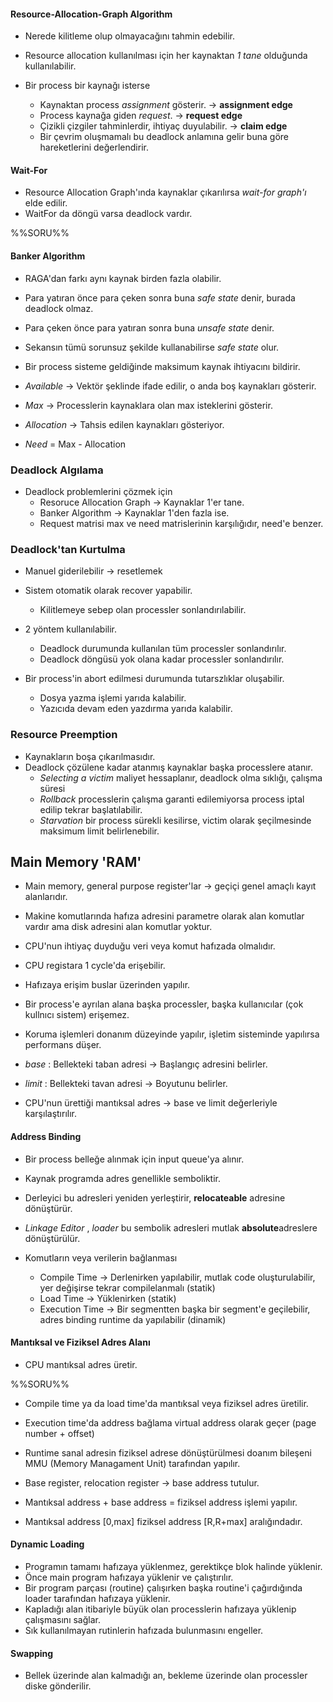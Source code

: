 #### Resource-Allocation-Graph Algorithm
- Nerede kilitleme olup olmayacağını tahmin edebilir.
- Resource allocation kullanılması için her kaynaktan *1 tane* olduğunda kullanılabilir.

- Bir process bir kaynağı isterse 
	- Kaynaktan process *assignment* gösterir. -> **assignment edge**
	- Process kaynağa giden *request*. -> **request edge**
	- Çizikli çizgiler tahminlerdir, ihtiyaç duyulabilir. -> **claim edge**
	- Bir çevrim oluşmamalı bu deadlock anlamına gelir buna göre hareketlerini değerlendirir.

#### Wait-For
- Resource Allocation Graph'ında kaynaklar çıkarılırsa *wait-for graph'ı* elde edilir.
- WaitFor da döngü varsa deadlock vardır.

%%SORU%%
#### Banker Algorithm 
- RAGA'dan farkı aynı kaynak birden fazla olabilir.

- Para yatıran önce para çeken sonra buna *safe state* denir, burada deadlock olmaz.
- Para çeken önce para yatıran sonra buna *unsafe state* denir.
- Sekansın tümü sorunsuz şekilde kullanabilirse *safe state* olur.

- Bir process sisteme geldiğinde maksimum kaynak ihtiyacını bildirir.

- *Available* -> Vektör şeklinde ifade edilir, o anda boş kaynakları gösterir.
- *Max* -> Processlerin kaynaklara olan max isteklerini gösterir.
- *Allocation* -> Tahsis edilen kaynakları gösteriyor.
- *Need* = Max - Allocation

### Deadlock Algılama
- Deadlock problemlerini çözmek için
	- Resoruce Allocation Graph -> Kaynaklar 1'er tane.
	- Banker Algorithm -> Kaynaklar 1'den fazla ise.
	- Request matrisi max ve need matrislerinin karşılığıdır, need'e benzer.

### Deadlock'tan Kurtulma
- Manuel giderilebilir -> resetlemek
- Sistem otomatik olarak recover yapabilir.
	- Kilitlemeye sebep olan processler sonlandırılabilir.

- 2 yöntem kullanılabilir.
	- Deadlock durumunda kullanılan tüm processler sonlandırılır.
	- Deadlock döngüsü yok olana kadar processler sonlandırılır.

- Bir process'in abort edilmesi durumunda tutarszlıklar oluşabilir.
	- Dosya yazma işlemi yarıda kalabilir.
	- Yazıcıda devam eden yazdırma yarıda kalabilir.

### Resource Preemption
- Kaynakların boşa çıkarılmasıdır.
- Deadlock çözülene kadar atanmış kaynaklar başka processlere atanır.
	- *Selecting a victim* maliyet hessaplanır, deadlock olma sıklığı, çalışma süresi
	- *Rollback* processlerin çalışma garanti edilemiyorsa process iptal edilip tekrar başlatılabilir.
	- *Starvation* bir process sürekli kesilirse, victim olarak şeçilmesinde maksimum limit belirlenebilir.

## Main Memory 'RAM'
- Main memory, general purpose register'lar -> geçiçi genel amaçlı kayıt alanlarıdır.
- Makine komutlarında hafıza adresini parametre olarak alan komutlar vardır ama disk adresini alan komutlar yoktur.
- CPU'nun ihtiyaç duyduğu veri veya komut hafızada olmalıdır.

- CPU registara 1 cycle'da erişebilir.
- Hafızaya erişim buslar üzerinden yapılır.

- Bir process'e ayrılan alana başka processler, başka kullanıcılar (çok kullnıcı sistem) erişemez.
- Koruma işlemleri donanım düzeyinde yapılır, işletim sisteminde yapılırsa performans düşer.

- *base* : Bellekteki taban adresi -> Başlangıç adresini belirler.
- *limit* : Bellekteki tavan adresi -> Boyutunu belirler.

- CPU'nun ürettiği mantıksal adres -> base ve limit değerleriyle karşılaştırılır.

#### Address Binding
- Bir process belleğe alınmak için input queue'ya alınır.
- Kaynak programda adres genellikle semboliktir.
- Derleyici bu adresleri yeniden yerleştirir, **relocateable** adresine dönüştürür.
- *Linkage Editor* , *loader* bu sembolik adresleri mutlak **absolute**adreslere dönüştürülür.

- Komutların veya verilerin bağlanması
	- Compile Time -> Derlenirken yapılabilir, mutlak code oluşturulabilir, yer değişirse tekrar compilelanmalı (statik)
	- Load Time -> Yüklenirken (statik)
	- Execution Time -> Bir segmentten başka bir segment'e geçilebilir, adres binding runtime da yapılabilir (dinamik)

#### Mantıksal ve Fiziksel Adres Alanı
- CPU mantıksal adres üretir.

%%SORU%%
- Compile time ya da load time'da mantıksal veya fiziksel adres üretilir.
- Execution time'da address bağlama virtual address olarak geçer (page number + offset)

- Runtime sanal adresin fiziksel adrese dönüştürülmesi doanım bileşeni MMU (Memory Managament Unit) tarafından yapılır.

- Base register, relocation register -> base address tutulur.
- Mantıksal address + base address = fiziksel address işlemi yapılır.
- Mantıksal address [0,max] fiziksel address [R,R+max] aralığındadır.

#### Dynamic Loading
- Programın tamamı hafızaya yüklenmez, gerektikçe blok halinde yüklenir.
- Önce main program hafızaya yüklenir ve çalıştırılır.
- Bir program parçası (routine) çalışırken başka routine'i çağırdığında loader tarafından hafızaya yüklenir.
- Kapladığı alan itibariyle büyük olan processlerin hafızaya yüklenip çalışmasını sağlar.
- Sık kullanılmayan rutinlerin hafızada bulunmasını engeller.

#### Swapping
- Bellek üzerinde alan kalmadığı an, bekleme üzerinde olan processler diske gönderilir. 